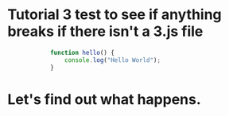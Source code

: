 # Tutorial 3 test to see if anything breaks if there isn't a 3.js file

```javascript
            function hello() {
                console.log("Hello World");
            }
```

# Let's find out what happens.